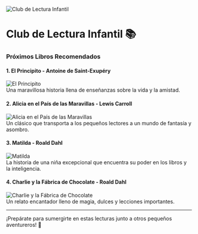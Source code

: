 ![Club de Lectura Infantil](../imagenes/club_lectura_infantil.png)

# Club de Lectura Infantil 📚

### **Próximos Libros Recomendados**

#### 1. **El Principito** - Antoine de Saint-Exupéry  
![El Principito](../imagenes/libros/el_principito.png)  
Una maravillosa historia llena de enseñanzas sobre la vida y la amistad.

#### 2. **Alicia en el País de las Maravillas** - Lewis Carroll  
![Alicia en el País de las Maravillas](../imagenes/libros/alicia.png)  
Un clásico que transporta a los pequeños lectores a un mundo de fantasía y asombro.

#### 3. **Matilda** - Roald Dahl  
![Matilda](../imagenes/libros/matilda.png)  
La historia de una niña excepcional que encuentra su poder en los libros y la inteligencia.

#### 4. **Charlie y la Fábrica de Chocolate** - Roald Dahl  
![Charlie y la Fábrica de Chocolate](../imagenes/libros/charlie.png)  
Un relato encantador lleno de magia, dulces y lecciones importantes.

---

¡Prepárate para sumergirte en estas lecturas junto a otros pequeños aventureros! 🌟